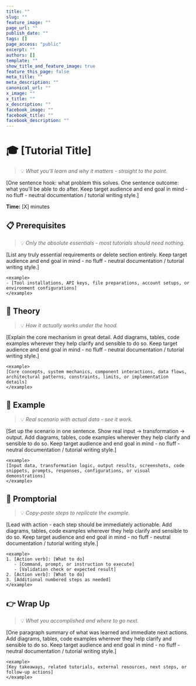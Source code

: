 ```yaml
---
title: ""
slug: ""
feature_image: ""
page_url: ""
publish_date: ""
tags: []
page_access: "public"
excerpt: ""
authors: []
template: ""
show_title_and_feature_image: true
feature_this_page: false
meta_title: ""
meta_description: ""
canonical_url: ""
x_image: ""
x_title: ""
x_description: ""
facebook_image: ""
facebook_title: ""
facebook_description: ""
---
```


# 🎓 [Tutorial Title]
> 💡 *What you'll learn and why it matters - straight to the point.*

[One sentence hook: what problem this solves. One sentence outcome: what you'll be able to do after. Keep target audience and end goal in mind - no fluff - neutral documentation / tutorial writing style.]

**Time:** [X] minutes

## 📋 Prerequisites
> 💡 *Only the absolute essentials - most tutorials should need nothing.*

[List any truly essential requirements or delete section entirely. Keep target audience and end goal in mind - no fluff - neutral documentation / tutorial writing style.]

```
<example>
- [Tool installations, API keys, file preparations, account setups, or environment configurations]
</example>
```

## 🧠 Theory
> 💡 *How it actually works under the hood.*

[Explain the core mechanism in great detail. Add diagrams, tables, code examples wherever they help clarify and sensible to do so. Keep target audience and end goal in mind - no fluff - neutral documentation / tutorial writing style.]

```
<example>
[Core concepts, system mechanics, component interactions, data flows, architectural patterns, constraints, limits, or implementation details]
</example>
```

## 🎯 Example
> 💡 *Real scenario with actual data - see it work.*

[Set up the scenario in one sentence. Show real input → transformation → output. Add diagrams, tables, code examples wherever they help clarify and sensible to do so. Keep target audience and end goal in mind - no fluff - neutral documentation / tutorial writing style.]

```
<example>
[Input data, transformation logic, output results, screenshots, code snippets, prompts, responses, configurations, or visual demonstrations]
</example>
```

## 🚶 Promptorial
> 💡 *Copy-paste steps to replicate the example.*

[Lead with action - each step should be immediately actionable. Add diagrams, tables, code examples wherever they help clarify and sensible to do so. Keep target audience and end goal in mind - no fluff - neutral documentation / tutorial writing style.]

```
<example>
1. [Action verb]: [What to do]
   - [Command, prompt, or instruction to execute]
   - [Validation check or expected result]
2. [Action verb]: [What to do]
3. [Additional numbered steps as needed]
</example>
```

## 👉 Wrap Up
> 💡 *What you accomplished and where to go next.*

[One paragraph summary of what was learned and immediate next actions. Add diagrams, tables, code examples wherever they help clarify and sensible to do so. Keep target audience and end goal in mind - no fluff - neutral documentation / tutorial writing style.]

```
<example>
[Key takeaways, related tutorials, external resources, next steps, or follow-up actions]
</example>
```
